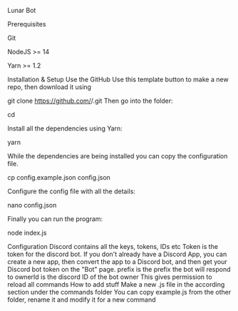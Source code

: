 Lunar Bot

Prerequisites

Git

NodeJS >= 14

Yarn >= 1.2

Installation & Setup
Use the GitHub Use this template button to make a new repo, then download it using

git clone https://github.com/<yourUsername>/<repoName>.git
Then go into the <repoName> folder:

cd <repoName>
  
Install all the dependencies using Yarn:

yarn

While the dependencies are being installed you can copy the configuration file.

cp config.example.json config.json

Configure the config file with all the details:

nano config.json

Finally you can run the program:

node index.js


Configuration
Discord contains all the keys, tokens, IDs etc
Token is the token for the discord bot.
  If you don't already have a Discord App, you can create a new app, then convert the app to a Discord bot, and then get your Discord bot token on the "Bot" page.
prefix is the prefix the bot will respond to
ownerId is the discord ID of the bot owner
  This gives permission to reload all commands
How to add stuff
  Make a new <commandName>.js file in the according section under the commands folder
  You can copy example.js from the other folder, rename it and modify it for a new command
